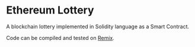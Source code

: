 # Ethereum Lottery

A blockchain lottery implemented in Solidity language as a Smart Contract.

Code can be compiled and tested on [Remix](http://remix.ethereum.org).
